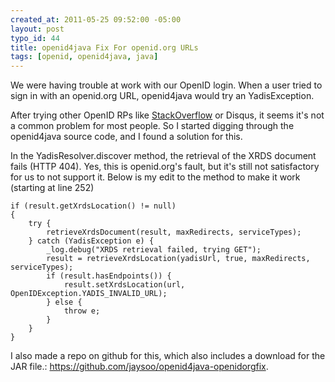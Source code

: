 ```yaml
--- 
created_at: 2011-05-25 09:52:00 -05:00
layout: post
typo_id: 44
title: openid4java Fix For openid.org URLs
tags: [openid, openid4java, java]
---
```

<p>We were having trouble at work with our OpenID login. When a user tried to sign in with an openid.org URL, openid4java would try an YadisException.</p>
<p>After trying other OpenID RPs like <a href="http://stackoverflow.com/">StackOverflow</a> or Disqus, it seems it's not a common problem for most people. So I started digging through the openid4java source code, and I found a solution for this.</p>
<p>In the YadisResolver.discover method, the retrieval of the XRDS document fails (HTTP 404). Yes, this is openid.org's fault, but it's still not satisfactory for us to not support it. Below is my edit to the method to make it work (starting at line 252)</p>

	if (result.getXrdsLocation() != null)
	{
		try {
			retrieveXrdsDocument(result, maxRedirects, serviceTypes);
		} catch (YadisException e) {
			_log.debug("XRDS retrieval failed, trying GET");
			result = retrieveXrdsLocation(yadisUrl, true, maxRedirects, serviceTypes);
			if (result.hasEndpoints()) {
				result.setXrdsLocation(url, OpenIDException.YADIS_INVALID_URL);
			} else {
				throw e;
			}
		}
	}

<p>I also made a repo on github for this, which also includes a download for the JAR file.: <a href="https://github.com/jaysoo/openid4java-openidorgfix">https://github.com/jaysoo/openid4java-openidorgfix</a>.</p>
